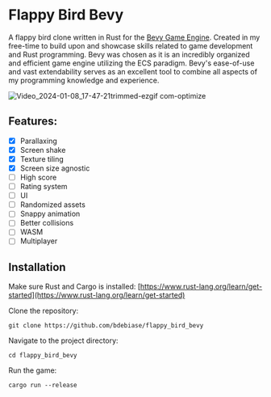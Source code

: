 # Flappy Bird Bevy
A flappy bird clone written in Rust for the [Bevy Game Engine](https://bevyengine.org/). Created in my free-time to build upon and showcase skills related to game development and Rust programming. Bevy was chosen as it is an incredibly organized and efficient game engine utilizing the ECS paradigm. Bevy's ease-of-use and vast extendability serves as an excellent tool to combine all aspects of my programming knowledge and experience.

![Video_2024-01-08_17-47-21trimmed-ezgif com-optimize](https://github.com/bdebiase/flappy_bird_bevy/assets/66143154/feb3a1aa-0077-4e94-ad56-ed217586ff37)

## Features:
- [x] Parallaxing
- [x] Screen shake
- [x] Texture tiling
- [x] Screen size agnostic
- [ ] High score
- [ ] Rating system
- [ ] UI
- [ ] Randomized assets
- [ ] Snappy animation
- [ ] Better collisions
- [ ] WASM
- [ ] Multiplayer

## Installation
Make sure Rust and Cargo is installed: [https://www.rust-lang.org/learn/get-started](https://www.rust-lang.org/learn/get-started)

Clone the repository:
```cli
git clone https://github.com/bdebiase/flappy_bird_bevy
```
Navigate to the project directory:
```cli
cd flappy_bird_bevy
```
Run the game:
```cli
cargo run --release
```
